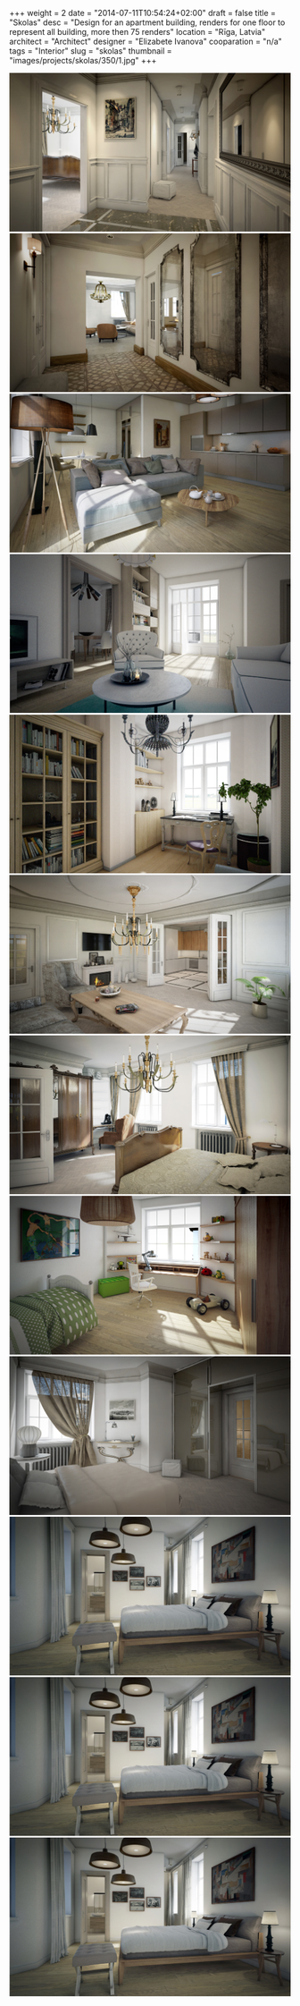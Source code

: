 +++
weight = 2
date = "2014-07-11T10:54:24+02:00"
draft = false
title = "Skolas"
desc = "Design for an apartment building, renders for one floor to represent all building, more then 75 renders"
location = "Rīga, Latvia"
architect = "Architect"
designer = "Elizabete Ivanova"
cooparation = "n/a"
tags    = "Interior"
slug = "skolas"
thumbnail = "images/projects/skolas/350/1.jpg"
+++

<img src="../../images/projects/skolas/1100/1.jpg" alt="skolas" title=""/>
<img src="../../images/projects/skolas/1100/2.jpg" alt="skolas" title=""/>
<img src="../../images/projects/skolas/1100/3.jpg" alt="skolas" title=""/>
<img src="../../images/projects/skolas/1100/4.jpg" alt="skolas" title=""/>
<img src="../../images/projects/skolas/1100/5.jpg" alt="skolas" title=""/>
<img src="../../images/projects/skolas/1100/6.jpg" alt="skolas" title=""/>
<img src="../../images/projects/skolas/1100/7.jpg" alt="skolas" title=""/>
<img src="../../images/projects/skolas/1100/8.jpg" alt="skolas" title=""/>
<img src="../../images/projects/skolas/1100/9.jpg" alt="skolas" title=""/>
<img src="../../images/projects/skolas/1100/10.jpg" alt="skolas" title=""/>
<img src="../../images/projects/skolas/1100/10.jpg" alt="skolas" title=""/>
<img src="../../images/projects/skolas/1100/10.jpg" alt="skolas" title=""/>
